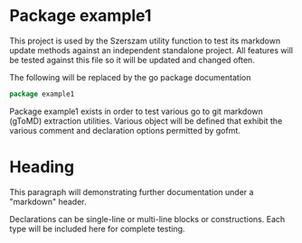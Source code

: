 <!--- gotomd::Auto:: See github.com/dancsecs/gotomd **DO NOT MODIFY** -->

# Package example1

This project is used by the Szerszam utility function to test its markdown
update methods against an independent standalone project. All features
will be tested against this file so it will be updated and changed often.

The following will be replaced by the go package documentation

<!--- gotomd::Bgn::doc::./package -->
```go
package example1
```

Package example1 exists in order to test various go to git
markdown (gToMD) extraction utilities.  Various object will be defined that
exhibit the various comment and declaration options permitted by gofmt.

# Heading

This paragraph will demonstrating further documentation under a "markdown"
header.

Declarations can be single-line or multi-line blocks or constructions.  Each
type will be included here for complete testing.
<!--- gotomd::End::doc::./package -->
